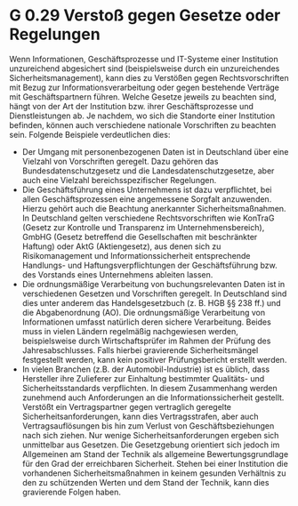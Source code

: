 G 0.29 Verstoß gegen Gesetze oder Regelungen
============================================

Wenn Informationen, Geschäftsprozesse und IT-Systeme einer Institution unzureichend abgesichert sind (beispielsweise durch ein unzureichendes Sicherheitsmanagement), kann dies zu Verstößen gegen Rechtsvorschriften mit Bezug zur Informationsverarbeitung oder gegen bestehende Verträge mit Geschäftspartnern führen. Welche Gesetze jeweils zu beachten sind, hängt von der Art der Institution bzw. ihrer Geschäftsprozesse und Dienstleistungen ab. Je nachdem, wo sich die Standorte einer Institution befinden, können auch verschiedene nationale Vorschriften zu beachten sein. Folgende Beispiele verdeutlichen dies:

* Der Umgang mit personenbezogenen Daten ist in Deutschland über eine Vielzahl von Vorschriften geregelt. Dazu gehören das Bundesdatenschutzgesetz und die Landesdatenschutzgesetze, aber auch eine Vielzahl bereichsspezifischer Regelungen.
* Die Geschäftsführung eines Unternehmens ist dazu verpflichtet, bei allen Geschäftsprozessen eine angemessene Sorgfalt anzuwenden. Hierzu gehört auch die Beachtung anerkannter Sicherheitsmaßnahmen. In Deutschland gelten verschiedene Rechtsvorschriften wie KonTraG (Gesetz zur Kontrolle und Transparenz im Unternehmensbereich), GmbHG (Gesetz betreffend die Gesellschaften mit beschränkter Haftung) oder AktG (Aktiengesetz), aus denen sich zu Risikomanagement und Informationssicherheit entsprechende Handlungs- und Haftungsverpflichtungen der Geschäftsführung bzw. des Vorstands eines Unternehmens ableiten lassen.
* Die ordnungsmäßige Verarbeitung von buchungsrelevanten Daten ist in verschiedenen Gesetzen und Vorschriften geregelt. In Deutschland sind dies unter anderem das Handelsgesetzbuch (z. B. HGB §§ 238 ff.) und die Abgabenordnung (AO). Die ordnungsmäßige Verarbeitung von Informationen umfasst natürlich deren sichere Verarbeitung. Beides muss in vielen Ländern regelmäßig nachgewiesen werden, beispielsweise durch Wirtschaftsprüfer im Rahmen der Prüfung des Jahresabschlusses. Falls hierbei gravierende Sicherheitsmängel festgestellt werden, kann kein positiver Prüfungsbericht erstellt werden.
* In vielen Branchen (z.B. der Automobil-Industrie) ist es üblich, dass Hersteller ihre Zulieferer zur Einhaltung bestimmter Qualitäts- und Sicherheitsstandards verpflichten. In diesem Zusammenhang werden zunehmend auch Anforderungen an die Informationssicherheit gestellt. Verstößt ein Vertragspartner gegen vertraglich geregelte Sicherheitsanforderungen, kann dies Vertragsstrafen, aber auch Vertragsauflösungen bis hin zum Verlust von Geschäftsbeziehungen nach sich ziehen.
Nur wenige Sicherheitsanforderungen ergeben sich unmittelbar aus Gesetzen. Die Gesetzgebung orientiert sich jedoch im Allgemeinen am Stand der Technik als allgemeine Bewertungsgrundlage für den Grad der erreichbaren Sicherheit. Stehen bei einer Institution die vorhandenen Sicherheitsmaßnahmen in keinem gesunden Verhältnis zu den zu schützenden Werten und dem Stand der Technik, kann dies gravierende Folgen haben.

